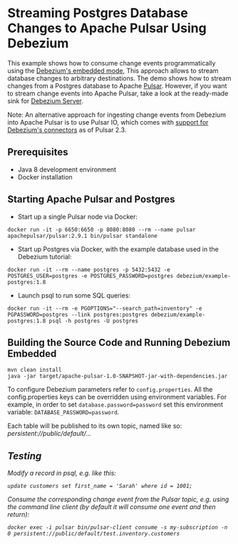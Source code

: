 # Streaming Postgres Database Changes to Apache Pulsar Using Debezium

This example shows how to consume change events programmatically using the [Debezium's embedded mode](https://debezium.io/docs/embedded/),
This approach allows to stream database changes to arbitrary destinations.
The demo shows how to stream changes from a Postgres database to Apache [Pulsar](https://pulsar.apache.org/).
However, if you want to stream change events into Apache Pulsar, take a look at the ready-made sink for [Debezium Server](https://debezium.io/documentation/reference/stable/operations/debezium-server.html#_apache_pulsar).

Note: An alternative approach for ingesting change events from Debezium into Apache Pulsar is to use Pulsar IO,
which comes with [support for Debezium's connectors](https://pulsar.apache.org/docs/en/io-cdc-debezium/) as of Pulsar 2.3.

## Prerequisites

* Java 8 development environment
* Docker installation

## Starting Apache Pulsar and Postgres

* Start up a single Pulsar node via Docker:

```
docker run -it -p 6650:6650 -p 8080:8080 --rm --name pulsar apachepulsar/pulsar:2.9.1 bin/pulsar standalone
```

* Start up Postgres via Docker, with the example database used in the Debezium tutorial:

```
docker run -it --rm --name postgres -p 5432:5432 -e POSTGRES_USER=postgres -e POSTGRES_PASSWORD=postgres debezium/example-postgres:1.8
```

* Launch psql to run some SQL queries:

```
docker run -it --rm -e PGOPTIONS="--search_path=inventory" -e PGPASSWORD=postgres --link postgres:postgres debezium/example-postgres:1.8 psql -h postgres -U postgres
```

## Building the Source Code and Running Debezium Embedded

```
mvn clean install
java -jar target/apache-pulsar-1.0-SNAPSHOT-jar-with-dependencies.jar
```

To configure Debezium parameters refer to `config.properties`.
All the config.properties keys can be overridden using environment variables.
For example, in order to set `database.password=password` set this environment variable: `DATABASE_PASSWORD=password`.

Each table will be published to its own topic, named like so: _persistent://public/default/<server>.<schema>.<table>_.

## Testing

Modify a record in psql, e.g. like this:

```
update customers set first_name = 'Sarah' where id = 1001;
```

Consume the corresponding change event from the Pulsar topic, e.g. using the command line client
(by default it will consume one event and then return):

```
docker exec -i pulsar bin/pulsar-client consume -s my-subscription -n 0 persistent://public/default/test.inventory.customers
```
